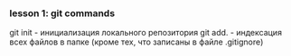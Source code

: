 ### lesson 1: git commands

git init - инициализация локального репозитория
git add. - индексация всех файлов в папке (кроме тех, что записаны в файле .gitignore)